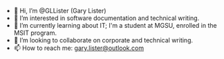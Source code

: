 - 👋 Hi, I’m @GLLister (Gary Lister)
- 👀 I’m interested in software documentation and technical writing.
- 🌱 I’m currently learning about IT; I'm a student at MGSU, enrolled in the MSIT program.
- 💞️ I’m looking to collaborate on corporate and technical writing.
- 📫 How to reach me: gary.lister@outlook.com 

<!---
GLLister/GLLister is a ✨ special ✨ repository because its `README.md` (this file) appears on your GitHub profile.
You can click the Preview link to take a look at your changes.
--->
